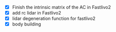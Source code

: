 - [x] Finish the intrinsic matrix of the AC in Fastlivo2
- [x] add rc lidar in Fastlivo2
- [x] lidar degeneration function for fastlivo2
- [x] body building